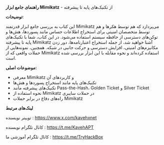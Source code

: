 **راهنمای جامع ابزار Mimikatz** - از تکنیک‌های پایه تا پیشرفته  

**توضیحات**:  

این کتاب به بررسی جامع ابزار قدرتمند Mimikatz می‌پردازد که هم توسط هکرها و هم توسط متخصصان امنیتی برای استخراج اطلاعات حساس مانند پسوردها، هش‌ها و توکن‌های دسترسی از حافظه سیستم استفاده می‌شود. در این کتاب، شما با تکنیک‌های پایه تا پیشرفته Mimikatz آشنا خواهید شد، از جمله استخراج اعتبارنامه‌ها، دور زدن مکانیزم‌های امنیتی، افزایش دسترسی و حرکت جانبی در شبکه. همچنین، نمونه‌هایی از حملات واقعی که از Mimikatz استفاده کرده‌اند و نحوه مقابله با این ابزار بررسی شده است.

**موضوعات اصلی:**

- معرفی Mimikatz و کاربردهای آن
- تکنیک‌های پایه مانند استخراج پسوردها و هش‌ها
- تکنیک‌های پیشرفته مانند Pass-the-Hash، Golden Ticket و Silver Ticket
- نحوه استفاده از Mimikatz در حملات سایبری
- راه‌های دفاع در برابر حملات Mimikatz


**لینک‌های مرتبط**

توییتر نویسنده :  https://www.x.com/kavehxnet

کانال تلگرام نویسنده : https://t.me/KavehAPT

کانال تلگرام آموزشی ما :  https://t.me/TryHackBox
